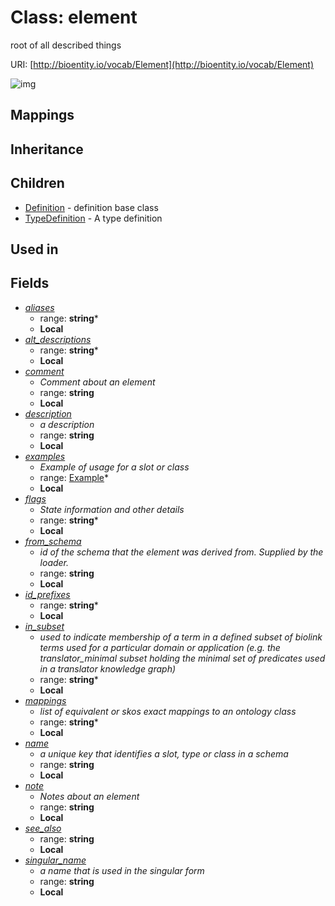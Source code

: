 # Class: element


root of all described things

URI: [http://bioentity.io/vocab/Element](http://bioentity.io/vocab/Element)

![img](http://yuml.me/diagram/nofunky;dir:TB/class/\[Element|name:string;singular_name:string%20%3F;description:string%20%3F;note:string%20%3F;comment:string%20%3F;see_also:string%20%3F;flags:string%20*;aliases:string%20*;mappings:string%20*;id_prefixes:string%20*;in_subset:string%20*;from_schema:string%20%3F;alt_descriptions:string%20*]++-%20examples%20*>\[Example],%20\[Element]^-\[TypeDefinition],%20\[Element]^-\[Definition])
## Mappings

## Inheritance

## Children

 * [Definition](Definition.md) - definition base class
 * [TypeDefinition](TypeDefinition.md) - A type definition
## Used in

## Fields

 * _[aliases](aliases.md)_
    * range: **string***
    * __Local__
 * _[alt_descriptions](alt_descriptions.md)_
    * range: **string***
    * __Local__
 * _[comment](comment.md)_
    * _Comment about an element_
    * range: **string**
    * __Local__
 * _[description](description.md)_
    * _a description_
    * range: **string**
    * __Local__
 * _[examples](examples.md)_
    * _Example of usage for a slot or class_
    * range: [Example](Example.md)*
    * __Local__
 * _[flags](flags.md)_
    * _State information and other details_
    * range: **string***
    * __Local__
 * _[from_schema](from_schema.md)_
    * _id of the schema that the element was derived from.  Supplied by the loader._
    * range: **string**
    * __Local__
 * _[id_prefixes](id_prefixes.md)_
    * range: **string***
    * __Local__
 * _[in_subset](in_subset.md)_
    * _used to indicate membership of a term in a defined subset of biolink terms used for a particular domain or application (e.g. the translator_minimal subset holding the minimal set of predicates used in a translator knowledge graph)_
    * range: **string***
    * __Local__
 * _[mappings](mappings.md)_
    * _list of equivalent or skos exact mappings to an ontology class_
    * range: **string***
    * __Local__
 * _[name](name.md)_
    * _a unique key that identifies a slot, type or class in a schema_
    * range: **string**
    * __Local__
 * _[note](note.md)_
    * _Notes about an element_
    * range: **string**
    * __Local__
 * _[see_also](see_also.md)_
    * range: **string**
    * __Local__
 * _[singular_name](singular_name.md)_
    * _a name that is used in the singular form_
    * range: **string**
    * __Local__
